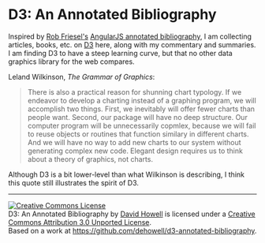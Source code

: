 D3: An Annotated Bibliography
=============================

Inspired by [Rob Friesel's][founddrama] [AngularJS annotated bibliography][ng-bib], 
I am collecting articles, books, etc. on [D3][d3] here, along with my commentary and
summaries. I am finding D3 to have a steep learning curve, but that no other
data graphics library for the web compares.

Leland Wilkinson, _The Grammar of Graphics_:

> There is also a practical reason for shunning chart typology. If we endeavor
> to develop a charting instead of a graphing program, we will accomplish two
> things. First, we inevitably will offer fewer charts than people want. Second,
> our package will have no deep structure. Our computer program will be
> unnecessarily copmlex, because we will fail to reuse objects or routines that
> function similary in different charts. And we will have no way to add new
> charts to our system without generating complex new code. Elegant design
> requires us to think about a theory of graphics, not charts.

Although D3 is a bit lower-level than what Wilkinson is describing, I think this
quote still illustrates the spirit of D3.

[d3]: http://d3js.org
[ng-bib]: https://github.com/founddrama/ng-annotated-bibliography
[founddrama]: https://twitter.com/founddrama
[grammar]: http://www.springer.com/statistics/computational+statistics/book/978-0-387-24544-7

----

<a rel="license" href="http://creativecommons.org/licenses/by/3.0/deed.en_US"><img alt="Creative Commons License" style="border-width:0" src="http://i.creativecommons.org/l/by/3.0/88x31.png" /></a><br /><span xmlns:dct="http://purl.org/dc/terms/" href="http://purl.org/dc/dcmitype/Text" property="dct:title" rel="dct:type">D3: An Annotated Bibliography</span> by <a xmlns:cc="http://creativecommons.org/ns#" href="https://github.com/dehowell" property="cc:attributionName" rel="cc:attributionURL">David Howell</a> is licensed under a <a rel="license" href="http://creativecommons.org/licenses/by/3.0/deed.en_US">Creative Commons Attribution 3.0 Unported License</a>.<br />Based on a work at <a xmlns:dct="http://purl.org/dc/terms/" href="https://github.com/dehowell/d3-annotated-bibliographyy" rel="dct:source">https://github.com/dehowell/d3-annotated-bibliography</a>.
